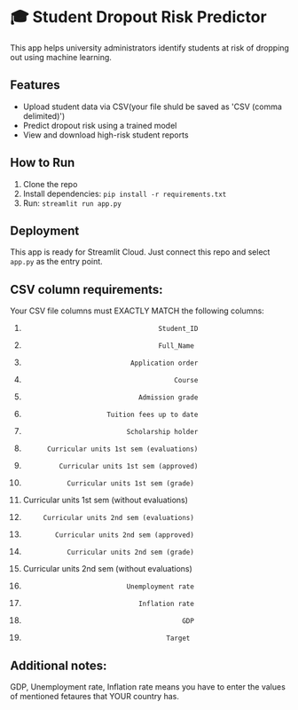 # 🎓 Student Dropout Risk Predictor

This app helps university administrators identify students at risk of dropping out using machine learning.

## Features
- Upload student data via CSV(your file shuld be saved as 'CSV (comma delimited)')
- Predict dropout risk using a trained model
- View and download high-risk student reports

## How to Run
1. Clone the repo
2. Install dependencies: `pip install -r requirements.txt`
3. Run: `streamlit run app.py`

## Deployment
This app is ready for Streamlit Cloud. Just connect this repo and select `app.py` as the entry point.
## CSV column requirements:
Your CSV file columns must EXACTLY MATCH the following columns:
1.                                       Student_ID
2.                                       Full_Name
3.                                Application order
4.                                           Course
5.                                  Admission grade
7.                          Tuition fees up to date
8.                               Scholarship holder
9.           Curricular units 1st sem (evaluations)
10.              Curricular units 1st sem (approved)
11.                Curricular units 1st sem (grade)
12.  Curricular units 1st sem (without evaluations)
13.          Curricular units 2nd sem (evaluations)
14.             Curricular units 2nd sem (approved)
15.                Curricular units 2nd sem (grade)
16. Curricular units 2nd sem (without evaluations)
17.                               Unemployment rate
18.                                  Inflation rate
19.                                             GDP
20.                                         Target

## Additional notes:
GDP, Unemployment rate, Inflation rate means you have to enter the values of mentioned fetaures that YOUR country has.
